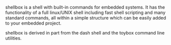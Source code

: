 shellbox is a shell with built-in commands for embedded systems. It has the functionality of a full linux/UNIX shell including fast shell scripting and many standard commands, all within a simple structure which can be easily added to your embedded project.

shellbox is derived in part from the dash shell and the toybox command line utilities.
